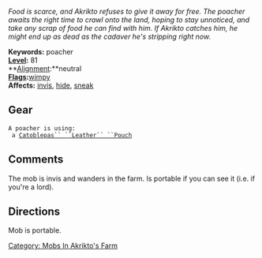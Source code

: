 *Food is scarce, and Akrikto refuses to give it away for free. The
poacher awaits the right time to crawl onto the land, hoping to stay
unnoticed, and take any scrap of food he can find with him. If Akrikto
catches him, he might end up as dead as the cadaver he's stripping right
now.*

**Keywords:** poacher  
**[Level](Level "wikilink"):** 81  
**[Alignment](Alignment "wikilink"):**neutral  
**[Flags](:Category:_Mob_Types "wikilink"):**[wimpy](Wimpy_Mobs "wikilink")  
**Affects:** [invis](invis "wikilink"), [hide](hide "wikilink"),
[sneak](sneak "wikilink")

## Gear

`A poacher is using:`  
<held>` a `[`Catoblepas`` ``Leather`` ``Pouch`](Catoblepas_Leather_Pouch "wikilink")

## Comments

The mob is invis and wanders in the farm. Is portable if you can see it
(i.e. if you're a lord).

## Directions

Mob is portable.

[Category: Mobs In Akrikto's
Farm](Category:_Mobs_In_Akrikto's_Farm "wikilink")
